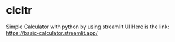 # clcltr
Simple Calculator with python by using streamlit UI
Here is the link: https://basic-calculator.streamlit.app/
